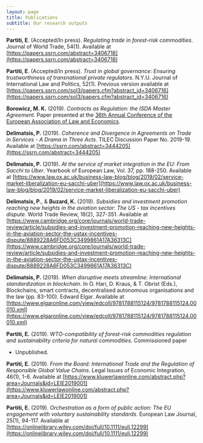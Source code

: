 ```yaml
---
layout: page
title: Publications
subtitle: Our research outputs
---
```


**Partiti, E**. (Accepted/In press). _Regulating trade in forest-risk commodities_. Journal of World Trade, 54(1). Available at [https://papers.ssrn.com/abstract=3406718](https://papers.ssrn.com/abstract=3406718)

**Partiti, E**. (Accepted/In press). _Trust in global governance: Ensuring trustworthiness of transnational private regulators_. N.Y.U. Journal of International Law and Politics, 52(1). Previous version available at [https://papers.ssrn.com/sol3/papers.cfm?abstract_id=3406716](https://papers.ssrn.com/sol3/papers.cfm?abstract_id=3406716)

**Borowicz, M. K.** (2019). _Contracts as Regulation: the ISDA Master Agreement_. Paper presented at the [36th Annual Conference of the European Association of Law and Economics](https://eale.org/conference/eale-2019-tel-aviv/general-information).

**Delimatsis, P.** (2019). _Coherence and Divergence in Agreements on Trade in Services - A Drama in Three Acts_. TILEC Discussion Paper No. 2019-19. Available at [https://ssrn.com/abstract=3444205](https://ssrn.com/abstract=3444205)

**Delimatsis, P.** (2019). _At the service of market integration in the EU: From Sacchi to Uber_. Yearbook of European Law, Vol. 37, pp. 188-250. Available at [https://www.law.ox.ac.uk/business-law-blog/blog/2019/02/service-market-liberalization-eu-sacchi-uber](https://www.law.ox.ac.uk/business-law-blog/blog/2019/02/service-market-liberalization-eu-sacchi-uber)

**Delimatsis, P.**, & **Buzard, K.** (2019). _Subsidies and investment promotion reaching new heights in the aviation sector: The US - tax incentives dispute_. World Trade Review, 18(2), 327-351. Available at [https://www.cambridge.org/core/journals/world-trade-review/article/subsidies-and-investment-promotion-reaching-new-heights-in-the-aviation-sector-the-ustax-incentives-dispute/8889228A6FD053C3499861A17A36313C](https://www.cambridge.org/core/journals/world-trade-review/article/subsidies-and-investment-promotion-reaching-new-heights-in-the-aviation-sector-the-ustax-incentives-dispute/8889228A6FD053C3499861A17A36313C)

**Delimatsis, P.** (2019). _When disruptive meets streamline: International standardization in blockchain_. In O. Hari, D. Kraus, & T. Obrist (Eds.), Blockchains, smart contracts, decentralised autonomous organisations and the law (pp. 83-100). Edward Elgar. Available at [https://www.elgaronline.com/view/edcoll/9781788115124/9781788115124.00010.xml](https://www.elgaronline.com/view/edcoll/9781788115124/9781788115124.00010.xml)

**Partiti, E.** (2019). _WTO-compatibility of forest-risk commodities regulation and sustainability criteria for natural commodities_. Commissioned paper
- Unpublished.

**Partiti, E.** (2019). _From the Board: International Trade and the Regulation of Responsible Global Value Chains_. Legal Issues of Economic Integration, 46(1), 1-6. Available at [https://www.kluwerlawonline.com/abstract.php?area=Journals&id=LEIE2019001](https://www.kluwerlawonline.com/abstract.php?area=Journals&id=LEIE2019001)

**Partiti, E.** (2019). _Orchestration as a form of public action: The EU engagement with voluntary sustainability standards_. European Law Journal, 25(1), 94-117. Available at [https://onlinelibrary.wiley.com/doi/full/10.1111/eulj.12299](https://onlinelibrary.wiley.com/doi/full/10.1111/eulj.12299)
